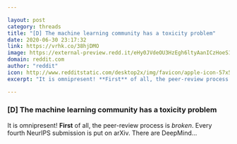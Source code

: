 ```yaml
---

layout: post
category: threads
title: "[D] The machine learning community has a toxicity problem"
date: 2020-06-30 23:17:32
link: https://vrhk.co/38hjDMO
image: https://external-preview.redd.it/eHy0JVdeOU3HzEgh6ltyAanICzHoeS1UUe0_ON8mAig.jpg?width=220&height=115.183246073&auto=webp&crop=220:115.183246073,smart&s=2663ffef811eed6164fd236bc7d01a3895caa24f
domain: reddit.com
author: "reddit"
icon: http://www.redditstatic.com/desktop2x/img/favicon/apple-icon-57x57.png
excerpt: "It is omnipresent! **First** of all, the peer-review process is *broken*. Every fourth NeurIPS submission is put on arXiv. There are DeepMind..."

---
```


### [D] The machine learning community has a toxicity problem

It is omnipresent! **First** of all, the peer-review process is *broken*. Every fourth NeurIPS submission is put on arXiv. There are DeepMind...